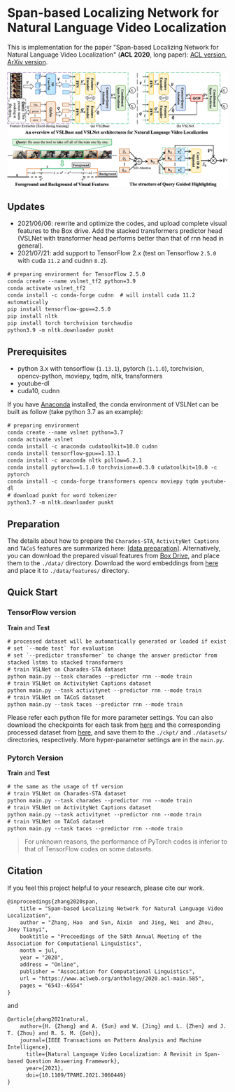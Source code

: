 # Span-based Localizing Network for Natural Language Video Localization

This is implementation for the paper "Span-based Localizing Network for Natural Language Video 
Localization" (**ACL 2020**, long paper): [ACL version](https://www.aclweb.org/anthology/2020.acl-main.585.pdf), 
[ArXiv version](https://arxiv.org/abs/2004.13931).

![overview](/figures/overview.jpg)

## Updates
- 2021/06/06: rewrite and optimize the codes, and upload complete visual features to the Box drive. Add the stacked
transformers predictor head (VSLNet with transformer head performs better than that of rnn head in general).
- 2021/07/21: add support to TensorFlow 2.x (test on Tensorflow `2.5.0` with cuda `11.2` and cudnn `8.2`).
```shell
# preparing environment for TensorFlow 2.5.0
conda create --name vslnet_tf2 python=3.9
conda activate vslnet_tf2
conda install -c conda-forge cudnn  # will install cuda 11.2 automatically
pip install tensorflow-gpu==2.5.0
pip install nltk
pip install torch torchvision torchaudio
python3.9 -m nltk.downloader punkt
```

## Prerequisites
- python 3.x with tensorflow (`1.13.1`), pytorch (`1.1.0`), torchvision, opencv-python, moviepy, tqdm, nltk, 
  transformers
- youtube-dl
- cuda10, cudnn

If you have [Anaconda](https://www.anaconda.com/distribution/) installed, the conda environment of VSLNet can be built 
as follow (take python 3.7 as an example):
```shell script
# preparing environment
conda create --name vslnet python=3.7
conda activate vslnet
conda install -c anaconda cudatoolkit=10.0 cudnn
conda install tensorflow-gpu==1.13.1
conda install -c anaconda nltk pillow=6.2.1
conda install pytorch==1.1.0 torchvision==0.3.0 cudatoolkit=10.0 -c pytorch
conda install -c conda-forge transformers opencv moviepy tqdm youtube-dl
# download punkt for word tokenizer
python3.7 -m nltk.downloader punkt
```

## Preparation
The details about how to prepare the `Charades-STA`, `ActivityNet Captions` and `TACoS` features are summarized 
here: [[data preparation]](/prepare). Alternatively, you can download the prepared visual features from 
[Box Drive](https://app.box.com/s/h0sxa5klco6qve5ahnz50ly2nksmuedw), and place them to the `./data/` directory.
Download the word embeddings from [here](http://nlp.stanford.edu/data/glove.840B.300d.zip) and place it to 
`./data/features/` directory.

## Quick Start
### TensorFlow version
**Train** and **Test**
```shell script
# processed dataset will be automatically generated or loaded if exist
# set `--mode test` for evaluation
# set `--predictor transformer` to change the answer predictor from stacked lstms to stacked transformers
# train VSLNet on Charades-STA dataset
python main.py --task charades --predictor rnn --mode train
# train VSLNet on ActivityNet Captions dataset
python main.py --task activitynet --predictor rnn --mode train
# train VSLNet on TACoS dataset
python main.py --task tacos --predictor rnn --mode train
```
Please refer each python file for more parameter settings. You can also download the checkpoints for each task 
from [here](https://app.box.com/s/f20aeutwp2wg8c5laaqtbfdg864g8mj0) and the corresponding processed dataset from
[here](https://app.box.com/s/065efky2sjjgc2xxzyelast15y7tsehs), and save them to the `./ckpt/` and `./datasets/` 
directories, respectively. More hyper-parameter settings are in the `main.py`.

### Pytorch Version
**Train** and **Test**
```shell script
# the same as the usage of tf version
# train VSLNet on Charades-STA dataset
python main.py --task charades --predictor rnn --mode train
# train VSLNet on ActivityNet Captions dataset
python main.py --task activitynet --predictor rnn --mode train
# train VSLNet on TACoS dataset
python main.py --task tacos --predictor rnn --mode train
```
> For unknown reasons, the performance of PyTorch codes is inferior to that of TensorFlow codes on some datasets.

## Citation
If you feel this project helpful to your research, please cite our work.
```
@inproceedings{zhang2020span,
    title = "Span-based Localizing Network for Natural Language Video Localization",
    author = "Zhang, Hao  and Sun, Aixin  and Jing, Wei  and Zhou, Joey Tianyi",
    booktitle = "Proceedings of the 58th Annual Meeting of the Association for Computational Linguistics",
    month = jul,
    year = "2020",
    address = "Online",
    publisher = "Association for Computational Linguistics",
    url = "https://www.aclweb.org/anthology/2020.acl-main.585",
    pages = "6543--6554"
}
```
and
```
@article{zhang2021natural,
    author={H. {Zhang} and A. {Sun} and W. {Jing} and L. {Zhen} and J. T. {Zhou} and R. S. M. {Goh}},
    journal={IEEE Transactions on Pattern Analysis and Machine Intelligence}, 
	  title={Natural Language Video Localization: A Revisit in Span-based Question Answering Framework}, 
	  year={2021},
	  doi={10.1109/TPAMI.2021.3060449}
}
```
